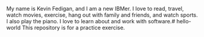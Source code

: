 My name is Kevin Fedigan, and I am a new IBMer. I love to read, travel, watch movies, exercise, hang out with family and friends, and watch sports. I also play the piano. I love to learn about and work with software.# hello-world
This repository is for a practice exercise.
